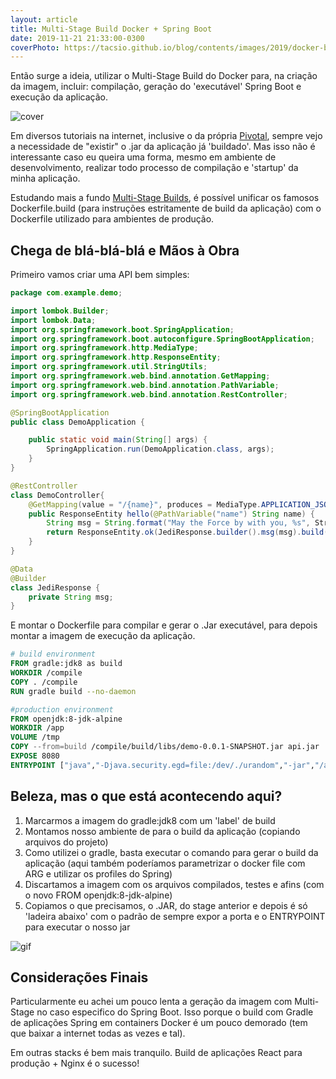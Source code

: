```yaml
---
layout: article
title: Multi-Stage Build Docker + Spring Boot
date: 2019-11-21 21:33:00-0300
coverPhoto: https://tacsio.github.io/blog/contents/images/2019/docker-boot.png
---
```


Então surge a ideia, utilizar o Multi-Stage Build do Docker para, na criação da imagem, incluir: compilação, geração do 'executável' Spring Boot e execução da aplicação.

![cover][cover]

Em diversos tutoriais na internet, inclusive o da própria [Pivotal][Pivotal], sempre vejo a necessidade de "existir" o .jar da aplicação já 'buildado'. Mas isso não é interessante caso eu queira uma forma, mesmo em ambiente de desenvolvimento, realizar todo processo de compilação e 'startup' da minha aplicação.

Estudando mais a fundo [Multi-Stage Builds][Docker-MultiStage], é possível unificar os famosos Dockerfile.build (para instruções estritamente de build da aplicação) com o Dockerfile utilizado para ambientes de produção.

## Chega de blá-blá-blá e Mãos à Obra

Primeiro vamos criar uma API bem simples:
```Java
package com.example.demo;

import lombok.Builder;
import lombok.Data;
import org.springframework.boot.SpringApplication;
import org.springframework.boot.autoconfigure.SpringBootApplication;
import org.springframework.http.MediaType;
import org.springframework.http.ResponseEntity;
import org.springframework.util.StringUtils;
import org.springframework.web.bind.annotation.GetMapping;
import org.springframework.web.bind.annotation.PathVariable;
import org.springframework.web.bind.annotation.RestController;

@SpringBootApplication
public class DemoApplication {

	public static void main(String[] args) {
		SpringApplication.run(DemoApplication.class, args);
	}
}

@RestController
class DemoController{
	@GetMapping(value = "/{name}", produces = MediaType.APPLICATION_JSON_VALUE)
	public ResponseEntity hello(@PathVariable("name") String name) {
		String msg = String.format("May the Force by with you, %s", StringUtils.capitalize(name));
		return ResponseEntity.ok(JediResponse.builder().msg(msg).build());
	}
}

@Data
@Builder
class JediResponse {
	private String msg;
}
```

E montar o Dockerfile para compilar e gerar o .Jar executável, para depois montar a imagem de execução da aplicação.

```Dockerfile
# build environment
FROM gradle:jdk8 as build
WORKDIR /compile
COPY . /compile
RUN gradle build --no-daemon

#production environment
FROM openjdk:8-jdk-alpine
WORKDIR /app
VOLUME /tmp
COPY --from=build /compile/build/libs/demo-0.0.1-SNAPSHOT.jar api.jar
EXPOSE 8080
ENTRYPOINT ["java","-Djava.security.egd=file:/dev/./urandom","-jar","/app/api.jar"]
```

## Beleza, mas o que está acontecendo aqui?

1. Marcarmos a imagem do gradle:jdk8 com um 'label' de build
2. Montamos nosso ambiente de para o build da aplicação (copiando arquivos do projeto)
3. Como utilizei o gradle, basta executar o comando para gerar o build da aplicação (aqui também poderíamos parametrizar o docker file com ARG e utilizar os profiles do Spring)
4. Discartamos a imagem com os arquivos compilados, testes e afins (com o novo FROM openjdk:8-jdk-alpine)
5. Copiamos o que precisamos, o .JAR, do stage anterior e depois é só 'ladeira abaixo' com o padrão de sempre expor a porta e o ENTRYPOINT para executar o nosso jar

![gif][gif]


## Considerações Finais

Particularmente eu achei um pouco lenta a geração da imagem com Multi-Stage no caso especifico do Spring Boot. Isso porque o build com Gradle de aplicações Spring em containers Docker é um pouco demorado (tem que baixar a internet todas as vezes e tal).

Em outras stacks é bem mais tranquilo. Build de aplicações React para produção + Nginx é o sucesso!


[cover]: https://tacsio.github.io/blog/contents/images/2019/docker-boot.png
[gif]: https://tacsio.github.io/blog/contents/images/2019/docker-boot.gif
[Pivotal]: https://spring.io/guides/gs/spring-boot-docker/
[Docker-MultiStage]: https://docs.docker.com/develop/develop-images/multistage-build/
	